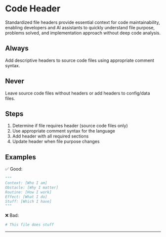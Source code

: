 # Code Header
Standardized file headers provide essential context for code maintainability, enabling developers and AI assistants to quickly understand file purpose, problems solved, and implementation approach without deep code analysis.

## Always
Add descriptive headers to source code files using appropriate comment syntax.

## Never
Leave source code files without headers or add headers to config/data files.

## Steps
1. Determine if file requires header (source code files only)
2. Use appropriate comment syntax for the language
3. Add header with all required sections
4. Update header when file purpose changes

## Examples

✅ Good:
```python
"""
Context: [Who I am] 
Obstacle: [Why I matter]
Routine: [How I work]
Effect: [What I do]
Stuff: [Which I have]
"""
```

❌ Bad:
```python
# This file does stuff
```

---
